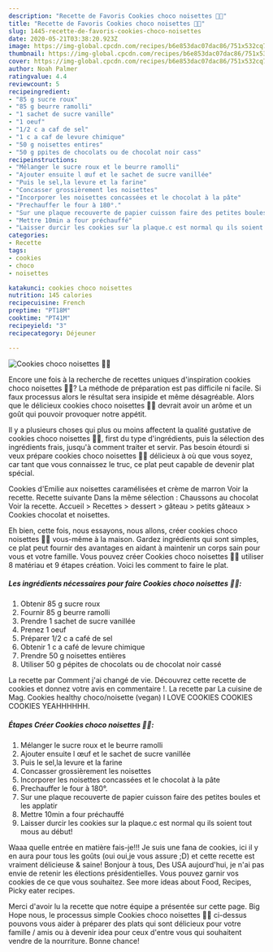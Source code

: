 ```yaml
---
description: "Recette de Favoris Cookies choco noisettes 🍪🍫"
title: "Recette de Favoris Cookies choco noisettes 🍪🍫"
slug: 1445-recette-de-favoris-cookies-choco-noisettes
date: 2020-05-21T03:38:20.923Z
image: https://img-global.cpcdn.com/recipes/b6e853dac07dac86/751x532cq70/cookies-choco-noisettes-🍪🍫-photo-principale-de-la-recette.jpg
thumbnail: https://img-global.cpcdn.com/recipes/b6e853dac07dac86/751x532cq70/cookies-choco-noisettes-🍪🍫-photo-principale-de-la-recette.jpg
cover: https://img-global.cpcdn.com/recipes/b6e853dac07dac86/751x532cq70/cookies-choco-noisettes-🍪🍫-photo-principale-de-la-recette.jpg
author: Noah Palmer
ratingvalue: 4.4
reviewcount: 5
recipeingredient:
- "85 g sucre roux"
- "85 g beurre ramolli"
- "1 sachet de sucre vanille"
- "1 oeuf"
- "1/2 c a caf de sel"
- "1 c a caf de levure chimique"
- "50 g noisettes entires"
- "50 g ppites de chocolats ou de chocolat noir cass"
recipeinstructions:
- "Mélanger le sucre roux et le beurre ramolli"
- "Ajouter ensuite l œuf et le sachet de sucre vanillée"
- "Puis le sel,la levure et la farine"
- "Concasser grossièrement les noisettes"
- "Incorporer les noisettes concassées et le chocolat à la pâte"
- "Prechauffer le four à 180°."
- "Sur une plaque recouverte de papier cuisson faire des petites boules et les applatir"
- "Mettre 10min a four préchauffé"
- "Laisser durcir les cookies sur la plaque.c est normal qu ils soient tout mous au début!"
categories:
- Recette
tags:
- cookies
- choco
- noisettes

katakunci: cookies choco noisettes 
nutrition: 145 calories
recipecuisine: French
preptime: "PT18M"
cooktime: "PT41M"
recipeyield: "3"
recipecategory: Déjeuner

---
```



![Cookies choco noisettes 🍪🍫](https://img-global.cpcdn.com/recipes/b6e853dac07dac86/751x532cq70/cookies-choco-noisettes-🍪🍫-photo-principale-de-la-recette.jpg)

Encore une fois à la recherche de recettes uniques d'inspiration cookies choco noisettes 🍪🍫? La méthode de préparation est pas difficile ni facile. Si faux processus alors le résultat sera insipide et même désagréable. Alors que le délicieux cookies choco noisettes 🍪🍫 devrait avoir un arôme et un goût qui pouvoir provoquer notre appétit.

Il y a plusieurs choses qui plus ou moins affectent la qualité gustative de cookies choco noisettes 🍪🍫, first du type d'ingrédients, puis la sélection des ingrédients frais, jusqu'à comment traiter et servir. Pas besoin étourdi si veux prépare cookies choco noisettes 🍪🍫 délicieux à où que vous soyez, car tant que vous connaissez le truc, ce plat peut capable de devenir plat spécial.

Cookies d&#39;Emilie aux noisettes caramélisées et crème de marron Voir la recette. Recette suivante Dans la même sélection : Chaussons au chocolat Voir la recette. Accueil &gt; Recettes &gt; dessert &gt; gâteau &gt; petits gâteaux &gt; Cookies chocolat et noisettes.


Eh bien, cette fois, nous essayons, nous allons, créer cookies choco noisettes 🍪🍫 vous-même à la maison. Gardez ingrédients qui sont simples, ce plat peut fournir des avantages en aidant à maintenir un corps sain pour vous et votre famille. Vous pouvez créer Cookies choco noisettes 🍪🍫 utiliser 8 matériau et 9 étapes création. Voici les comment to faire le plat.

<!--inarticleads1-->

##### Les ingrédients nécessaires pour faire Cookies choco noisettes 🍪🍫:

1. Obtenir 85 g sucre roux
1. Fournir 85 g beurre ramolli
1. Prendre 1 sachet de sucre vanillée
1. Prenez 1 oeuf
1. Préparer 1/2 c a café de sel
1. Obtenir 1 c a café de levure chimique
1. Prendre 50 g noisettes entières
1. Utiliser 50 g pépites de chocolats ou de chocolat noir cassé


La recette par Comment j&#39;ai changé de vie. Découvrez cette recette de cookies et donnez votre avis en commentaire !. La recette par La cuisine de Mag. Cookies healthy choco/noisette (vegan) I LOVE COOKIES COOKIES COOKIES YEAHHHHHH. 

<!--inarticleads2-->

##### Étapes Créer Cookies choco noisettes 🍪🍫:

1. Mélanger le sucre roux et le beurre ramolli
1. Ajouter ensuite l œuf et le sachet de sucre vanillée
1. Puis le sel,la levure et la farine
1. Concasser grossièrement les noisettes
1. Incorporer les noisettes concassées et le chocolat à la pâte
1. Prechauffer le four à 180°.
1. Sur une plaque recouverte de papier cuisson faire des petites boules et les applatir
1. Mettre 10min a four préchauffé
1. Laisser durcir les cookies sur la plaque.c est normal qu ils soient tout mous au début!


Waaa quelle entrée en matière fais-je!!! Je suis une fana de cookies, ici il y en aura pour tous les goûts (oui oui,je vous assure ;D) et cette recette est vraiment délicieuse &amp; saine! Bonjour à tous, Des USA aujourd&#39;hui, je n&#39;ai pas envie de retenir les élections présidentielles. Vous pouvez garnir vos cookies de ce que vous souhaitez. See more ideas about Food, Recipes, Picky eater recipes. 


Merci d'avoir lu la recette que notre équipe a présentée sur cette page. Big Hope nous, le processus simple Cookies choco noisettes 🍪🍫 ci-dessus pouvons vous aider à préparer des plats qui sont délicieux pour votre famille / amis ou à devenir idea pour ceux d'entre vous qui souhaitent vendre de la nourriture. Bonne chance!

